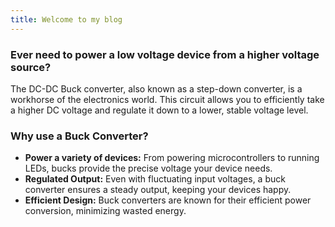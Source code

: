 ```yaml
---
title: Welcome to my blog
---
```


### Ever need to power a low voltage device from a higher voltage source?
The DC-DC Buck converter, also known as a step-down converter, is a workhorse of the electronics world. This circuit allows you to efficiently take a higher DC voltage and regulate it down to a lower, stable voltage level.

### Why use a Buck Converter?
* __Power a variety of devices:__ From powering microcontrollers to running LEDs, bucks provide the precise voltage your device needs.
* __Regulated Output:__ Even with fluctuating input voltages, a buck converter ensures a steady output, keeping your devices happy.
* __Efficient Design:__ Buck converters are known for their efficient power conversion, minimizing wasted energy.